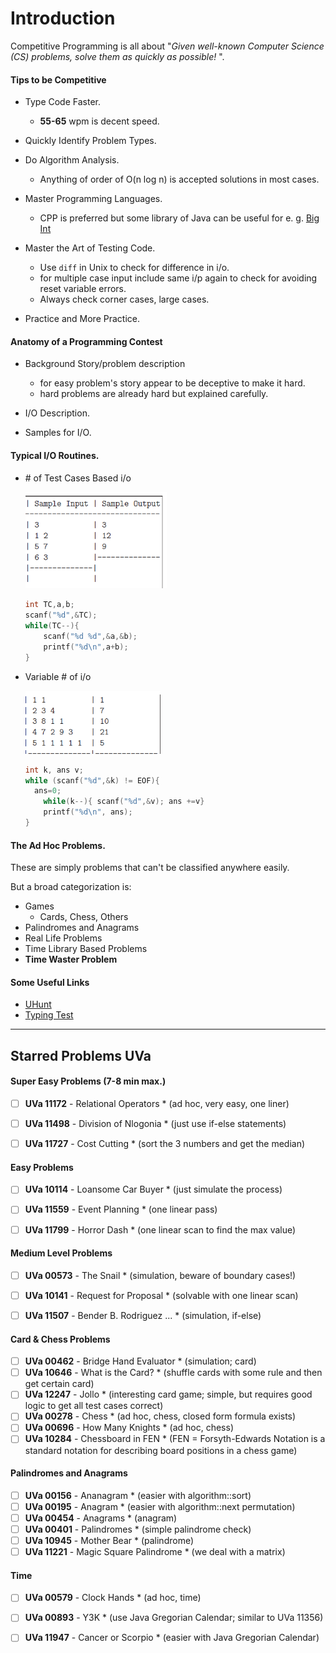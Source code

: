 # Introduction

Competitive Programming is all about "*Given well-known Computer Science (CS) problems, solve them as quickly as possible!* ".

####  Tips to be Competitive

- Type Code Faster.

  - **55-65** wpm is decent speed.
- Quickly Identify Problem Types.
- Do Algorithm Analysis.

  - Anything of order of O(n log n) is accepted solutions in most cases.
- Master Programming Languages.

  - CPP is preferred but some library of Java can be useful for e. g. [Big Int](referances.md#euclidean-gcd)
- Master the Art of Testing Code.

  - Use `diff` in Unix to check for difference in i/o.
  - for multiple case input include same i/p again to check for avoiding reset variable errors.
  - Always check corner cases, large cases.
- Practice and More Practice.

#### Anatomy of a Programming Contest

- Background Story/problem description

  - for easy problem's story appear to be deceptive to make it hard.
  - hard problems are already hard but explained carefully.

- I/O Description.

- Samples for I/O.

  

#### Typical I/O Routines.

- \# of Test Cases Based i/o

  <img src="1-Introduction.assets\image-20200705091233940.png" alt="image-20200705091233940" style="zoom: 67%;" />

  ````c++
  int TC,a,b;
  scanf("%d",&TC);
  while(TC--){
      scanf("%d %d",&a,&b);
      printf("%d\n",a+b);
  }
  ````

  

- Variable # of i/o

  <img src="1-Introduction.assets\image-20200705091625628.png" alt="image-20200705091625628" style="zoom:67%;" />

  ````c
  int k, ans v;
  while (scanf("%d",&k) != EOF){
  	ans=0;
      while(k--){ scanf("%d",&v); ans +=v}
      printf("%d\n", ans);
  }
  ````

  

  


#### The Ad Hoc Problems.

These are simply problems that can't be classified anywhere easily.

But a broad categorization is:

- Games
  - Cards, Chess, Others
- Palindromes and Anagrams
- Real Life Problems
- Time Library Based Problems
- **Time Waster Problem**

#### Some Useful Links

- [UHunt](https://uhunt.onlinejudge.org/)
- [Typing Test](https://www.typingtest.com/)

------




## Starred Problems UVa

#### Super Easy Problems (7-8 min max.)

- [ ] **UVa 11172** - Relational Operators * (ad hoc, very easy, one liner)
- [ ] **UVa 11498** - Division of Nlogonia * (just use if-else statements)
- [ ] **UVa 11727** - Cost Cutting * (sort the 3 numbers and get the median)



#### Easy Problems

- [ ] **UVa 10114** - Loansome Car Buyer * (just simulate the process)
- [ ] **UVa 11559** - Event Planning * (one linear pass)
- [ ] **UVa 11799** - Horror Dash * (one linear scan to find the max value)



#### Medium Level Problems

- [ ] **UVa 00573** - The Snail * (simulation, beware of boundary cases!) 
- [ ] **UVa 10141** - Request for Proposal * (solvable with one linear scan)
- [ ] **UVa 11507** - Bender B. Rodriguez ... * (simulation, if-else)



#### Card & Chess Problems

- [ ] **UVa 00462** - Bridge Hand Evaluator * (simulation; card)
- [ ] **UVa 10646** - What is the Card? * (shuffle cards with some rule and
  then get certain card)
- [ ] **UVa 12247** - Jollo * (interesting card game; simple, but requires good
  logic to get all test cases correct)
- [ ] **UVa 00278** - Chess * (ad hoc, chess, closed form formula exists)
- [ ] **UVa 00696** - How Many Knights * (ad hoc, chess)
- [ ] **UVa 10284** - Chessboard in FEN * (FEN = Forsyth-Edwards Notation
  is a standard notation for describing board positions in a chess game)

#### Palindromes and Anagrams

- [ ] **UVa 00156** - Ananagram * (easier with algorithm::sort)
- [ ] **UVa 00195** - Anagram * (easier with algorithm::next permutation)
- [ ] **UVa 00454** - Anagrams * (anagram)
- [ ] **UVa 00401** - Palindromes * (simple palindrome check)
- [ ] **UVa 10945** - Mother Bear * (palindrome)
- [ ] **UVa 11221** - Magic Square Palindrome * (we deal with a matrix)

#### Time

- [ ] **UVa 00579** - Clock Hands * (ad hoc, time)
- [ ] **UVa 00893** - Y3K * (use Java Gregorian Calendar; similar to UVa 11356)
- [ ] **UVa 11947** - Cancer or Scorpio * (easier with Java Gregorian Calendar)

